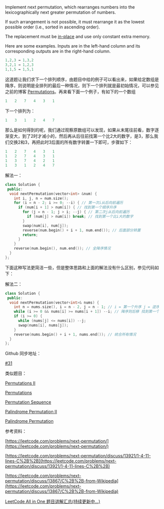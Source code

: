 Implement next permutation, which rearranges numbers into the lexicographically next greater permutation of numbers.

If such arrangement is not possible, it must rearrange it as the lowest possible order (i.e., sorted in ascending order).

The replacement must be [in-place](http://en.wikipedia.org/wiki/In-place_algorithm) and use only constant extra memory.

Here are some examples. Inputs are in the left-hand column and its corresponding outputs are in the right-hand column.

```cpp
1,2,3 → 1,3,2
3,2,1 → 1,2,3
1,1,5 → 1,5,1
```

这道题让我们求下一个排列顺序，由题目中给的例子可以看出来，如果给定数组是降序，则说明是全排列的最后一种情况，则下一个排列就是最初始情况，可以参见之前的博客 [Permutations](http://www.cnblogs.com/grandyang/p/4358848.html)。再来看下面一个例子，有如下的一个数组

```cpp
1　　2　　7　　4　　3　　1
```

下一个排列为：

```cpp
1　　3　　1　　2　　4　　7
```

那么是如何得到的呢，我们通过观察原数组可以发现，如果从末尾往前看，数字逐渐变大，到了2时才减小的，然后再从后往前找第一个比2大的数字，是3，那么我们交换2和3，再把此时3后面的所有数字转置一下即可，步骤如下：

```cpp
1　　2　　7　　4　　3　　1
1　　2　　7　　4　　3　　1
1　　3　　7　　4　　2　　1
1　　3　　1　　2　　4　　7
```

解法一：

```cpp
class Solution {
 public:
  void nextPermutation(vector<int> &num) {
    int i, j, n = num.size();
    for (i = n - 2; i >= 0; --i) { // 第一次i从后向前遍历
      if (num[i + 1] > num[i]) { // 找到第一个顺序升序
        for (j = n - 1; j > i; --j) { // 第二次j从后向前遍历
          if (num[j] > num[i]) break; // 找到第一个比i大的数字
        }
        swap(num[i], num[j]);
        reverse(num.begin() + i + 1, num.end()); // 后面部分转置
        return;
      }
    }
    reverse(num.begin(), num.end()); // 全降序情况
  }
};
```

下面这种写法更简洁一些，但是整体思路和上面的解法没有什么区别，参见代码如下：

解法二：

```cpp
class Solution {
 public:
  void nextPermutation(vector<int>& nums) {
    int n = nums.size(), i = n - 2, j = n - 1; // i = 第一个升序 j = 逆序第一个比i大的数字
    while (i >= 0 && nums[i] >= nums[i + 1]) --i; // 降序则后移 找到第一个顺序升序
    if (i >= 0) {
      while (nums[j] <= nums[i]) --j;
      swap(nums[i], nums[j]);
    }
    reverse(nums.begin() + i + 1, nums.end()); // 统合所有情况
  }
};
```

Github 同步地址：

[#31](https://github.com/grandyang/leetcode/issues/31)

类似题目：

[Permutations II](http://www.cnblogs.com/grandyang/p/4359825.html)

[Permutations](http://www.cnblogs.com/grandyang/p/4358848.html)

[Permutation Sequence](http://www.cnblogs.com/grandyang/p/4358678.html)

[Palindrome Permutation II](http://www.cnblogs.com/grandyang/p/5315227.html)

[Palindrome Permutation](http://www.cnblogs.com/grandyang/p/5223238.html)

参考资料：

[https://leetcode.com/problems/next-permutation/](https://leetcode.com/problems/next-permutation/)

[https://leetcode.com/problems/next-permutation/discuss/13921/1-4-11-lines-C%2B%2B](https://leetcode.com/problems/next-permutation/discuss/13921/1-4-11-lines-C%2B%2B)

[https://leetcode.com/problems/next-permutation/discuss/13867/C%2B%2B-from-Wikipedia](https://leetcode.com/problems/next-permutation/discuss/13867/C%2B%2B-from-Wikipedia)

[LeetCode All in One 题目讲解汇总(持续更新中...)](http://www.cnblogs.com/grandyang/p/4606334.html)